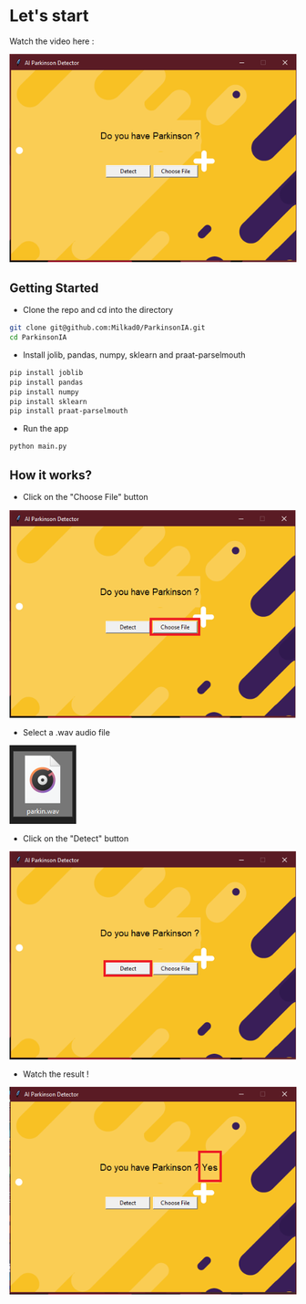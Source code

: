 # Let's start

Watch the video here :

![](img/ExampleApp.PNG)

## Getting Started
- Clone the repo and cd into the directory
```sh
git clone git@github.com:Milkad0/ParkinsonIA.git
cd ParkinsonIA
```
- Install jolib, pandas, numpy, sklearn and praat-parselmouth
```sh
pip install joblib
pip install pandas
pip install numpy
pip install sklearn
pip install praat-parselmouth
```
- Run the app
```sh
python main.py
```
## How it works?


- Click on the "Choose File" button

![](img/ScreenAIStep1.png)

- Select a .wav audio file

![](img/parkinScreenWav.PNG)

- Click on the "Detect" button

![](img/ScreenAIStep2.png)

- Watch the result !

![](img/ScreenAIStep3.png)
